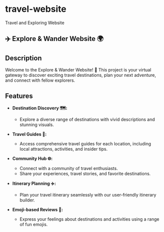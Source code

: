 # travel-website
 Travel and Exploring Website
 
## ✈️ Explore & Wander Website 🌍

## Description

Welcome to the Explore & Wander Website! 🚀 This project is your virtual gateway to discover exciting travel destinations, plan your next adventure, and connect with fellow explorers.

## Features

- **Destination Discovery 🗺️:**
  - Explore a diverse range of destinations with vivid descriptions and stunning visuals.

- **Travel Guides 📖:**
  - Access comprehensive travel guides for each location, including local attractions, activities, and insider tips.

- **Community Hub 🌐:**
  - Connect with a community of travel enthusiasts.
  - Share your experiences, travel stories, and favorite destinations.

- **Itinerary Planning ✈️:**
  - Plan your travel itinerary seamlessly with our user-friendly itinerary builder.

- **Emoji-based Reviews 🌟:**
  - Express your feelings about destinations and activities using a range of fun emojis.
